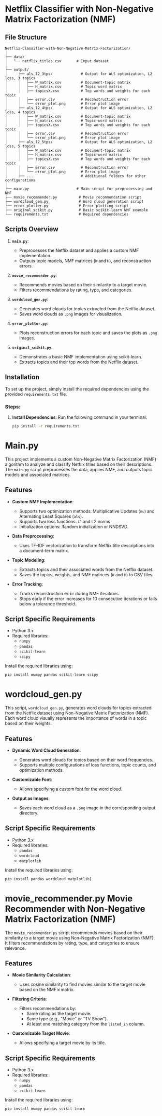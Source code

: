 # Netflix Classifier with Non-Negative Matrix Factorization (NMF)

## File Structure

```plaintext
Netflix-Classifier-with-Non-Negative-Matrix-Factorization/
│
├── data/
│   └── netflix_titles.csv       # Input dataset
│
├── output/
│     ├── als_l2_3tps/             # Output for ALS optimization, L2 loss, 3 topics
│     │   ├── W_matrix.csv         # Document-topic matrix
│     │   ├── H_matrix.csv         # Topic-word matrix
│     │   ├── topicsX.csv          # Top words and weights for each topic
│     │   ├── error.csv            # Reconstruction error
│     │   └── error_plot.png       # Error plot image
│     ├── als_l2_4tps/             # Output for ALS optimization, L2 loss, 4 topics
│     │   ├── W_matrix.csv         # Document-topic matrix
│     │   ├── H_matrix.csv         # Topic-word matrix
│     │   ├── topicsX.csv          # Top words and weights for each topic
│     │   ├── error.csv            # Reconstruction error
│     │   └── error_plot.png       # Error plot image
│     ├── als_l2_5tps/             # Output for ALS optimization, L2 loss, 5 topics
│     │   ├── W_matrix.csv         # Document-topic matrix
│     │   ├── H_matrix.csv         # Topic-word matrix
│     │   ├── topicsX.csv          # Top words and weights for each topic
│     │   ├── error.csv            # Reconstruction error
│     │   └── error_plot.png       # Error plot image
│     ├── ...                      # Additional folders for other configurations
│
├── main.py                      # Main script for preprocessing and NMF
├── movie_recommender.py          # Movie recommendation script
├── wordcloud_gen.py              # Word cloud generation script
├── error_plotter.py              # Error plotting script
├── original_scikit.py            # Basic scikit-learn NMF example
└── requirements.txt              # Required dependencies
```
## Scripts Overview

1. **`main.py`**:
   - Preprocesses the Netflix dataset and applies a custom NMF implementation.
   - Outputs topic models, NMF matrices (`W` and `H`), and reconstruction errors.

2. **`movie_recommender.py`**:
   - Recommends movies based on their similarity to a target movie.
   - Filters recommendations by rating, type, and categories.

3. **`wordcloud_gen.py`**:
   - Generates word clouds for topics extracted from the Netflix dataset.
   - Saves word clouds as `.png` images for visualization.

4. **`error_plotter.py`**:
   - Plots reconstruction errors for each topic and saves the plots as `.png` images.

5. **`original_scikit.py`**:
   - Demonstrates a basic NMF implementation using scikit-learn.
   - Extracts topics and their top words from the Netflix dataset.


## Installation

To set up the project, simply install the required dependencies using the provided `requirements.txt` file.

### Steps:

1. **Install Dependencies**:
   Run the following command in your terminal:
   ```bash
   pip install -r requirements.txt
   ```
# Main.py
This project implements a custom Non-Negative Matrix Factorization (NMF) algorithm to analyze and classify Netflix titles based on their descriptions. The `main.py` script preprocesses the data, applies NMF, and outputs topic models and associated matrices.

## Features

- **Custom NMF Implementation**:
  - Supports two optimization methods: Multiplicative Updates (`mu`) and Alternating Least Squares (`als`).
  - Supports two loss functions: L1 and L2 norms.
  - Initialization options: Random initialization or NNDSVD.

- **Data Preprocessing**:
  - Uses TF-IDF vectorization to transform Netflix title descriptions into a document-term matrix.

- **Topic Modeling**:
  - Extracts topics and their associated words from the Netflix dataset.
  - Saves the topics, weights, and NMF matrices (`W` and `H`) to CSV files.

- **Error Tracking**:
  - Tracks reconstruction error during NMF iterations.
  - Stops early if the error increases for 10 consecutive iterations or falls below a tolerance threshold.

## Script Specific Requirements

- Python 3.x
- Required libraries:
  - `numpy`
  - `pandas`
  - `scikit-learn`
  - `scipy`

Install the required libraries using:
```bash
pip install numpy pandas scikit-learn scipy
```

# wordcloud_gen.py

This script, `wordcloud_gen.py`, generates word clouds for topics extracted from the Netflix dataset using Non-Negative Matrix Factorization (NMF). Each word cloud visually represents the importance of words in a topic based on their weights.

## Features

- **Dynamic Word Cloud Generation**:
  - Generates word clouds for topics based on their word frequencies.
  - Supports multiple configurations of loss functions, topic counts, and optimization methods.

- **Customizable Font**:
  - Allows specifying a custom font for the word cloud.

- **Output as Images**:
  - Saves each word cloud as a `.png` image in the corresponding output directory.

## Script Specific Requirements

- Python 3.x
- Required libraries:
  - `pandas`
  - `wordcloud`
  - `matplotlib`

Install the required libraries using:
```bash
pip install pandas wordcloud matplotlib]
```
# movie_recommender.py Movie Recommender with Non-Negative Matrix Factorization (NMF)

The `movie_recommender.py` script recommends movies based on their similarity to a target movie using Non-Negative Matrix Factorization (NMF). It filters recommendations by rating, type, and categories to ensure relevance.

## Features

- **Movie Similarity Calculation**:
  - Uses cosine similarity to find movies similar to the target movie based on the NMF `W` matrix.

- **Filtering Criteria**:
  - Filters recommendations by:
    - Same rating as the target movie.
    - Same type (e.g., "Movie" or "TV Show").
    - At least one matching category from the `listed_in` column.

- **Customizable Target Movie**:
  - Allows specifying a target movie by its title.

## Script Specific Requirements

- Python 3.x
- Required libraries:
  - `numpy`
  - `pandas`
  - `scikit-learn`

Install the required libraries using:
```bash
pip install numpy pandas scikit-learn
```
